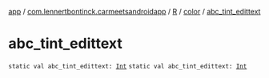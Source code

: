 [app](../../../index.md) / [com.lennertbontinck.carmeetsandroidapp](../../index.md) / [R](../index.md) / [color](index.md) / [abc_tint_edittext](./abc_tint_edittext.md)

# abc_tint_edittext

`static val abc_tint_edittext: `[`Int`](https://kotlinlang.org/api/latest/jvm/stdlib/kotlin/-int/index.html)
`static val abc_tint_edittext: `[`Int`](https://kotlinlang.org/api/latest/jvm/stdlib/kotlin/-int/index.html)